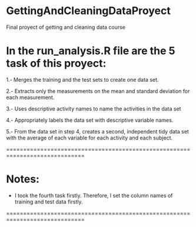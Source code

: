# GettingAndCleaningDataProyect
Final proyect of getting and cleaning data course 

In the run_analysis.R file are the 5 task of this proyect:
=============================================================================

1.- Merges the training and the test sets to create one data set.

2.- Extracts only the measurements on the mean and standard deviation for each measurement. 

3.- Uses descriptive activity names to name the activities in the data set

4.- Appropriately labels the data set with descriptive variable names. 

5.- From the data set in step 4, creates a second, independent tidy data set with the average of each variable for each activity and each subject.

=============================================================================



Notes:
=============================================================================

- I took the fourth task firstly. Therefore, I set the column names of training and test data firstly.

=============================================================================
